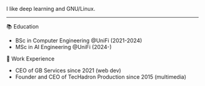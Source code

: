 I like deep learning and GNU/Linux.

---

📚 Education
- BSc in Computer Engineering @UniFi (2021-2024)
- MSc in AI Engineering @UniFi (2024-)

💼 Work Experience
- CEO of GB Services since 2021 (web dev)
- Founder and CEO of TecHadron Production since 2015 (multimedia)

